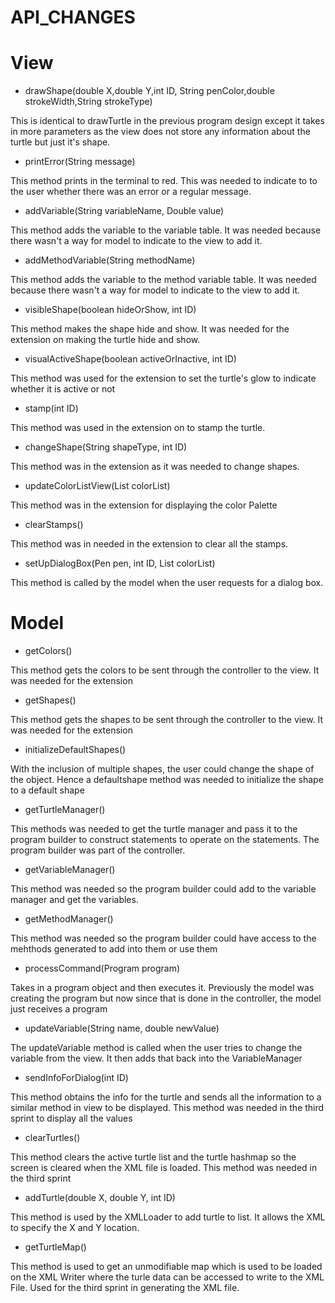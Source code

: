 API_CHANGES
===========

View
====
* drawShape(double X,double Y,int ID, String penColor,double strokeWidth,String strokeType)

This is identical to drawTurtle in the previous program design except it takes in more parameters as the view does not store any information about the turtle but just it's shape.


* printError(String message)

This method prints in the terminal to red. This was needed to indicate to to the user whether there was an error or a regular message.


* addVariable(String variableName, Double value)

This method adds the variable to the variable table. It was needed because there wasn't a way for model to indicate to the view to add it.

* addMethodVariable(String methodName)

This method adds the variable to the method variable table. It was needed because there wasn't a way for model to indicate to the view to add it.

* visibleShape(boolean hideOrShow, int ID)

This method makes the shape hide and show. It was needed for the extension on making the turtle hide and show.

* visualActiveShape(boolean activeOrInactive, int ID)

This method was used for the extension to set the turtle's glow to indicate whether it is active or not

* stamp(int ID)

This method was used in the extension on to stamp the turtle.

* changeShape(String shapeType, int ID)

This method was in the extension as it was needed to change shapes.

* updateColorListView(List<String> colorList)

This method was in the extension for displaying the color Palette

* clearStamps()

This method was in needed in the extension to clear all the stamps.

* setUpDialogBox(Pen pen, int ID, List<String> colorList)

This method is called by the model when the user requests for a dialog box.

Model
=====

* getColors()

This method gets the colors to be sent through the controller to the view. It was needed for the extension

* getShapes()

This method gets the shapes to be sent through the controller to the view. It was needed for the extension

* initializeDefaultShapes()

With the inclusion of multiple shapes, the user could change the shape of the object. Hence a defaultshape method was needed to initialize the shape to a default shape

* getTurtleManager()

This methods was needed to get the turtle manager and pass it to the program builder to construct statements to operate on the statements. The program builder was part of the controller.

* getVariableManager()

This method was needed so the program builder could add to the variable manager and get the variables.

* getMethodManager()

This method was needed so the program builder could have access to the mehthods generated to add into them or use them

* processCommand(Program program)

Takes in a program object and then executes it. Previously the model was creating the program but now since that is done in the controller, the model just receives a program

* updateVariable(String name, double newValue)

The updateVariable method is called when the user tries to change the variable from the view. It then adds that back into the VariableManager

* sendInfoForDialog(int ID)

This method obtains the info for the turtle and sends all the information to a similar method in view to be displayed. This method was needed in the third sprint to display all the values

* clearTurtles()

This method clears the active turtle list and the turtle hashmap so the screen is cleared when the XML file is loaded. This method was needed in the third sprint

* addTurtle(double X, double Y, int ID)

This method is used by the XMLLoader to add turtle to list. It allows the XML to specify the X and Y location.

* getTurtleMap()

This method is used to get an unmodifiable map which is used to be loaded on the XML Writer where the turle data can be accessed to write to the XML File. Used for the third sprint in generating the XML file.